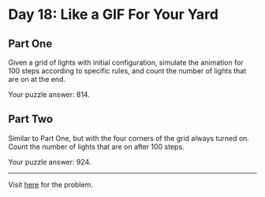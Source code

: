 # Day 18: Like a GIF For Your Yard

## Part One

Given a grid of lights with initial configuration, simulate the animation for 100 steps according to specific rules, and count the number of lights that are on at the end.

Your puzzle answer: 814.

## Part Two

Similar to Part One, but with the four corners of the grid always turned on. Count the number of lights that are on after 100 steps.

Your puzzle answer: 924.

*********

Visit [here](https://adventofcode.com/2015/day/18) for the problem.